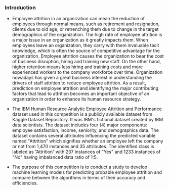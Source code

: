 ### Introduction
- Employee attrition in an organization can mean the reduction of employees through normal means, such as retirement and resignation, clients due to old age, or retrenching them due to change in the target demographics of the organization. The high rate of employee attrition is a major issue in an organization as it greatly impacts them. When employees leave an organization, they carry with them invaluable tacit knowledge, which is often the source of competitive advantage for the organization. Employee attrition causes the organization to bear the cost of business disruption, hiring and training new staff. On the other hand, higher retention means less hiring and training costs and more experienced workers to the company workforce over time. Organization nowadays has given a great business interest in understanding the drivers of staff attrition to reduce employee attrition. As a result, prediction on employee attrition and identifying the major contributing factors that lead to attrition becomes an important objective of an organization in order to enhance its human resource strategy.

- The IBM Human Resource Analytic Employee Attrition and Performance dataset used in this competition is a publicly available dataset from Kaggle Dataset Repository. It was IBM's fictional dataset created by IBM data scientists. The dataset includes four (4) major components: employee satisfaction, income, seniority, and demographics data. The dataset contains several attributes influencing the predicted variable named "Attrition" which signifies whether an employee left the company or not from 1,470 instances and 35 attributes. The identified class is labeled as ”Attrition“ with 237 instances of "Yes" and 1233 instances of "No" having imbalanced data ratio of 1:5.

- The purpose of this competition is to conduct a study to develop machine learning models for predicting probable employee attrition and compare between the algorithms in terms of their accuracy and efficiencies.